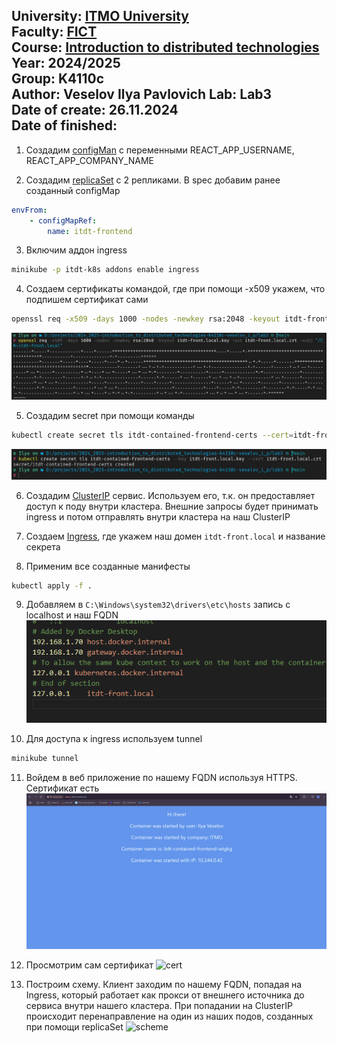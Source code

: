 University: [ITMO University](https://itmo.ru/ru/)  
Faculty: [FICT](https://fict.itmo.ru)  
Course: [Introduction to distributed technologies](https://github.com/itmo-ict-faculty/introduction-to-distributed-technologies)  
Year: 2024/2025  
Group: K4110c  
Author: Veselov Ilya Pavlovich
Lab: Lab3  
Date of create: 26.11.2024   
Date of finished:  
---

1. Создадим [configMan](itdt-front-configmap.yaml) c переменными REACT_APP_USERNAME, REACT_APP_COMPANY_NAME

2. Создадим [replicaSet](itdt-front-replicaset.yaml) с 2 репликами. В spec добавим ранее созданный configMap
```yaml
envFrom:
    - configMapRef:
        name: itdt-frontend
```

3. Включим аддон ingress 
```bash 
minikube -p itdt-k8s addons enable ingress
```

4. Создаем сертификаты командой, где при помощи -x509 укажем, что подпишем сертификат сами
```bash
openssl req -x509 -days 1000 -nodes -newkey rsa:2048 -keyout itdt-front.local.key -out itdt-front.local.crt -subj "/CN=itdt-front.local"
```
![openssl](content/openssl.png)

5. Создадим secret при помощи команды
```bash
kubectl create secret tls itdt-contained-frontend-certs --cert=itdt-front.local.crt --key=itdt-front.local.key
```
![alt text](content/secret.png)

6. Создадим [ClusterIP](itdt-front-svc.yaml) сервис. Используем его, т.к. он предоставляет доступ к поду внутри кластера. Внешние запросы будет принимать ingress и потом отправлять внутри кластера на наш ClusterIP

7. Создаем [Ingress](itdt-front-ingress.yml), где укажем наш домен `itdt-front.local` и название секрета

8. Применим все созданные манифесты
```bash
kubectl apply -f .
```

9. Добавляем в `C:\Windows\system32\drivers\etc\hosts` запись с localhost и наш FQDN
![alt text](content/hosts.png)


10. Для доступа к ingress используем tunnel
```bash 
minikube tunnel
```

11. Войдем в веб приложение по нашему FQDN используя HTTPS. Сертификат есть
![browser](content/browser.png)

12. Просмотрим сам сертификат
![cert](cert.png)

13. Построим схему. Клиент заходим по нашему FQDN, попадая на Ingress, который работает как прокси от внешнего источника до сервиса внутри нашего кластера. При попадании на ClusterIP происходит перенаправление на один из наших подов, созданных при помощи replicaSet
![scheme](content-schema.png)
